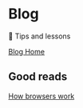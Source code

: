 # Blog
:green_book: Tips and lessons

[Blog Home](https://github.com/kdaisho/Blog/wiki/)

## Good reads
[How browsers work](http://taligarsiel.com/Projects/howbrowserswork1.htm)
